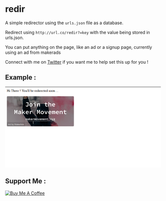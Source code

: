 # redir

A simple redirector using the ```urls.json``` file as a database.

Redirect using ```http://url.co/redir?=key``` with the value being stored in urls.json.

You can put anything on the page, like an ad or a signup page, currently using an ad from makerads

Connect with me on [Twitter](https://twitter.com/akashtrikon) if you want me to help set this up for you !

## Example :

![Example](https://raw.githubusercontent.com/akash-joshi/redir/master/Capture.PNG)

## Support Me :

<a href="https://www.buymeacoffee.com/akashjoshi" target="_blank"><img src="https://www.buymeacoffee.com/assets/img/custom_images/orange_img.png" alt="Buy Me A Coffee" style="height: auto !important;width: auto !important;"></a>
